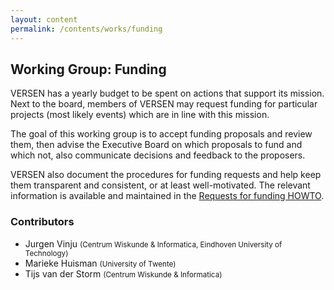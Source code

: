 ```yaml
---
layout: content
permalink: /contents/works/funding
---
```


## Working Group: Funding

VERSEN has a yearly budget to be spent on actions that support its mission. Next to the board, members of VERSEN may request funding for particular projects (most likely events) which are in line with this mission.

The goal of this working group is to accept funding proposals and review them,
then advise the Executive Board on which proposals to fund and which not, also
communicate decisions and feedback to the proposers.

VERSEN also document the procedures for funding requests and help keep them transparent and consistent, or at least well-motivated. The relevant information is available and maintained in the [Requests for funding HOWTO](/assets/pdf/funding-v1.1.pdf).

### Contributors

* Jurgen Vinju <span style="font-size: smaller;">(Centrum Wiskunde & Informatica, Eindhoven University of Technology)</span>
* Marieke Huisman <span style="font-size: smaller;">(University of Twente)</span>
* Tijs van der Storm <span style="font-size: smaller;">(Centrum Wiskunde & Informatica)</span>
